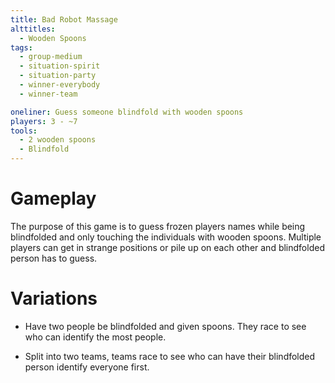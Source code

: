 ```yaml
---
title: Bad Robot Massage
alttitles:
  - Wooden Spoons
tags:
  - group-medium
  - situation-spirit
  - situation-party
  - winner-everybody
  - winner-team

oneliner: Guess someone blindfold with wooden spoons
players: 3 - ~7
tools:
  - 2 wooden spoons
  - Blindfold
---
```

# Gameplay

The purpose of this game is to guess frozen players names while being
blindfolded and only touching the individuals with wooden spoons. Multiple
players can get in strange positions or pile up on each other and blindfolded
person has to guess.

# Variations

- Have two people be blindfolded and given spoons. They race to see who can
  identify the most people.

- Split into two teams, teams race to see who can have their blindfolded person
  identify everyone first.
